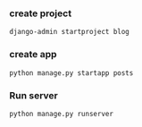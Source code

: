 ### create  project

```
django-admin startproject blog
```

###  create app 

```
python manage.py startapp posts
```


### Run server

```
python manage.py runserver
```